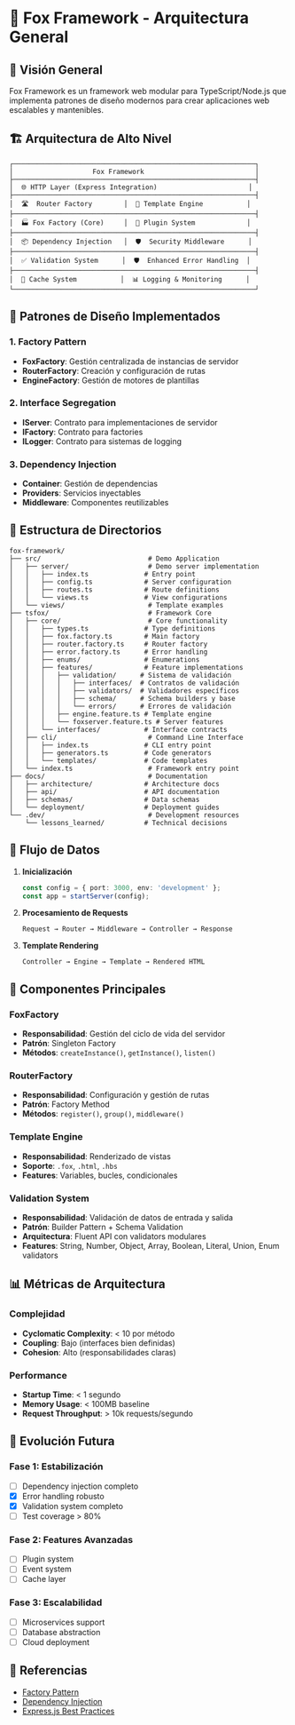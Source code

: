# 🦊 Fox Framework - Arquitectura General

## 🎯 Visión General

Fox Framework es un framework web modular para TypeScript/Node.js que implementa patrones de diseño modernos para crear aplicaciones web escalables y mantenibles.

## 🏗️ Arquitectura de Alto Nivel

```
┌─────────────────────────────────────────────────────────────┐
│                    Fox Framework                            │
├─────────────────────────────────────────────────────────────┤
│  🌐 HTTP Layer (Express Integration)                       │
├─────────────────────────────────────────────────────────────┤
│  🛣️  Router Factory        │  🎨 Template Engine           │
├─────────────────────────────────────────────────────────────┤
│  🏭 Fox Factory (Core)     │  🔌 Plugin System             │
├─────────────────────────────────────────────────────────────┤
│  📦 Dependency Injection   │  🛡️  Security Middleware      │
├─────────────────────────────────────────────────────────────┤
│  ✅ Validation System      │  🛡️  Enhanced Error Handling  │
├─────────────────────────────────────────────────────────────┤
│  💾 Cache System           │  📊 Logging & Monitoring      │
└─────────────────────────────────────────────────────────────┘
```

## 🔧 Patrones de Diseño Implementados

### 1. Factory Pattern
- **FoxFactory**: Gestión centralizada de instancias de servidor
- **RouterFactory**: Creación y configuración de rutas
- **EngineFactory**: Gestión de motores de plantillas

### 2. Interface Segregation
- **IServer**: Contrato para implementaciones de servidor
- **IFactory**: Contrato para factories
- **ILogger**: Contrato para sistemas de logging

### 3. Dependency Injection
- **Container**: Gestión de dependencias
- **Providers**: Servicios inyectables
- **Middleware**: Componentes reutilizables

## 📁 Estructura de Directorios

```
fox-framework/
├── src/                           # Demo Application
│   ├── server/                    # Demo server implementation
│   │   ├── index.ts              # Entry point
│   │   ├── config.ts             # Server configuration
│   │   ├── routes.ts             # Route definitions
│   │   └── views.ts              # View configurations
│   └── views/                     # Template examples
├── tsfox/                         # Framework Core
│   ├── core/                      # Core functionality
│   │   ├── types.ts              # Type definitions
│   │   ├── fox.factory.ts        # Main factory
│   │   ├── router.factory.ts     # Router factory
│   │   ├── error.factory.ts      # Error handling
│   │   ├── enums/                # Enumerations
│   │   ├── features/             # Feature implementations
│   │   │   ├── validation/      # Sistema de validación
│   │   │   │   ├── interfaces/  # Contratos de validación
│   │   │   │   ├── validators/  # Validadores específicos
│   │   │   │   ├── schema/      # Schema builders y base
│   │   │   │   └── errors/      # Errores de validación
│   │   │   ├── engine.feature.ts # Template engine
│   │   │   └── foxserver.feature.ts # Server features
│   │   └── interfaces/           # Interface contracts
│   ├── cli/                       # Command Line Interface
│   │   ├── index.ts              # CLI entry point
│   │   ├── generators.ts         # Code generators
│   │   └── templates/            # Code templates
│   └── index.ts                   # Framework entry point
├── docs/                          # Documentation
│   ├── architecture/             # Architecture docs
│   ├── api/                      # API documentation
│   ├── schemas/                  # Data schemas
│   └── deployment/               # Deployment guides
└── .dev/                          # Development resources
    └── lessons_learned/          # Technical decisions
```

## 🔄 Flujo de Datos

1. **Inicialización**
   ```typescript
   const config = { port: 3000, env: 'development' };
   const app = startServer(config);
   ```

2. **Procesamiento de Requests**
   ```
   Request → Router → Middleware → Controller → Response
   ```

3. **Template Rendering**
   ```
   Controller → Engine → Template → Rendered HTML
   ```

## 🧩 Componentes Principales

### FoxFactory
- **Responsabilidad**: Gestión del ciclo de vida del servidor
- **Patrón**: Singleton Factory
- **Métodos**: `createInstance()`, `getInstance()`, `listen()`

### RouterFactory
- **Responsabilidad**: Configuración y gestión de rutas
- **Patrón**: Factory Method
- **Métodos**: `register()`, `group()`, `middleware()`

### Template Engine
- **Responsabilidad**: Renderizado de vistas
- **Soporte**: `.fox`, `.html`, `.hbs`
- **Features**: Variables, bucles, condicionales

### Validation System
- **Responsabilidad**: Validación de datos de entrada y salida
- **Patrón**: Builder Pattern + Schema Validation
- **Arquitectura**: Fluent API con validators modulares
- **Features**: String, Number, Object, Array, Boolean, Literal, Union, Enum validators

## 📊 Métricas de Arquitectura

### Complejidad
- **Cyclomatic Complexity**: < 10 por método
- **Coupling**: Bajo (interfaces bien definidas)
- **Cohesion**: Alto (responsabilidades claras)

### Performance
- **Startup Time**: < 1 segundo
- **Memory Usage**: < 100MB baseline
- **Request Throughput**: > 10k requests/segundo

## 🔮 Evolución Futura

### Fase 1: Estabilización
- [ ] Dependency injection completo
- [x] Error handling robusto
- [x] Validation system completo
- [ ] Test coverage > 80%

### Fase 2: Features Avanzadas
- [ ] Plugin system
- [ ] Event system
- [ ] Cache layer

### Fase 3: Escalabilidad
- [ ] Microservices support
- [ ] Database abstraction
- [ ] Cloud deployment

## 📖 Referencias

- [Factory Pattern](https://refactoring.guru/design-patterns/factory-method)
- [Dependency Injection](https://martinfowler.com/articles/injection.html)
- [Express.js Best Practices](https://expressjs.com/en/advanced/best-practice-performance.html)
